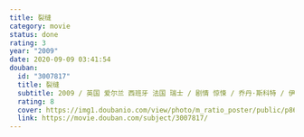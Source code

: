 ```yaml
---
title: 裂缝
category: movie
status: done
rating: 3
year: "2009"
date: 2020-09-09 03:41:54
douban:
  id: "3007817"
  title: 裂缝
  subtitle: 2009 / 英国 爱尔兰 西班牙 法国 瑞士 / 剧情 惊悚 / 乔丹·斯科特 / 伊娃·格林 朱诺·坦普尔
  rating: 8
  cover: https://img1.doubanio.com/view/photo/m_ratio_poster/public/p862515918.jpg
  link: https://movie.douban.com/subject/3007817/
---
```


